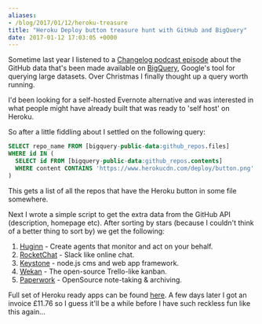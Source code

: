 ```yaml
---
aliases:
- /blog/2017/01/12/heroku-treasure
title: "Heroku Deploy button treasure hunt with GitHub and BigQuery"
date: 2017-01-12 17:03:05 +0000
---
```


Sometime last year I listened to a [Changelog podcast episode](https://changelog.com/podcast/209)
about the GitHub data that's been made available on [BigQuery](https://cloud.google.com/bigquery/pricing),
Google's tool for querying large datasets. Over Christmas I finally thought up
a query worth running.

I'd been looking for a self-hosted Evernote alternative and was interested in
what people might have already built that was ready to 'self host' on Heroku.

So after a little fiddling about I settled on the following query:

```sql
SELECT repo_name FROM [bigquery-public-data:github_repos.files]
WHERE id IN (
  SELECT id FROM [bigquery-public-data:github_repos.contents]
  WHERE content CONTAINS 'https://www.herokucdn.com/deploy/button.png'
)
```

This gets a list of all the repos that have the Heroku button in some file
somewhere.

Next I wrote a simple script to get the extra data from the GitHub API
(description, homepage etc). After sorting by stars (because I couldn't think
of a better thing to sort by) we get the following:

1. [Huginn](https://github.com/cantino/huginn) - Create agents that monitor and act on your behalf.
2. [RocketChat](https://github.com/RocketChat/Rocket.Chat) - Slack like online chat.
3. [Keystone](https://github.com/keystonejs/keystone) - node.js cms and web app framework.
4. [Wekan](https://github.com/wekan/wekan/wiki) - The open-source Trello-like kanban.
5. [Paperwork](https://github.com/twostairs/paperwork) - OpenSource note-taking & archiving.

Full set of Heroku ready apps can be found [here](/posts/2017/01/12/heroku-treasure/heroku-deploy-button-results.csv).
A few days later I got an invoice £11.76 so I guess it'll be a while before I
have such reckless fun like this again...